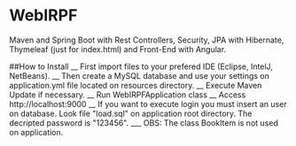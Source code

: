 # WebIRPF
Maven and Spring Boot with Rest Controllers, Security, JPA with Hibernate, Thymeleaf (just for index.html) and Front-End with Angular.


##How to Install
__ First import files to your prefered IDE (Eclipse, IntelJ, NetBeans).
__ Then create a MySQL database and use your settings on application.yml file located on resources directory.
__ Execute Maven Update if necessary.
__ Run WebIRPFApplication class
__ Access http://localhost:9000 
__ If you want to execute login you must insert an user on database. Look file "load.sql" on application root directory. The decripted password is "123456".
___ OBS: The class BookItem is not used on application.
